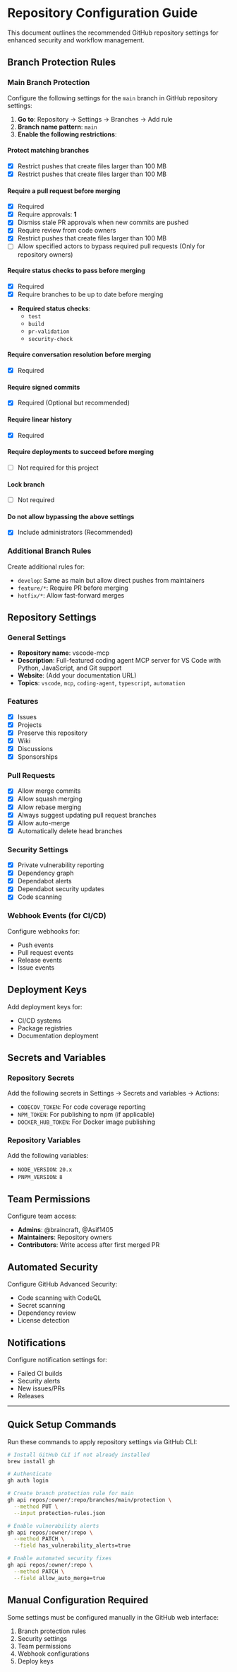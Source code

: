 # Repository Configuration Guide

This document outlines the recommended GitHub repository settings for enhanced security and workflow management.

## Branch Protection Rules

### Main Branch Protection
Configure the following settings for the `main` branch in GitHub repository settings:

1. **Go to**: Repository → Settings → Branches → Add rule
2. **Branch name pattern**: `main`
3. **Enable the following restrictions**:

#### Protect matching branches
- [x] Restrict pushes that create files larger than 100 MB
- [x] Restrict pushes that create files larger than 100 MB

#### Require a pull request before merging
- [x] Required
- [x] Require approvals: **1**
- [x] Dismiss stale PR approvals when new commits are pushed
- [x] Require review from code owners
- [x] Restrict pushes that create files larger than 100 MB
- [ ] Allow specified actors to bypass required pull requests (Only for repository owners)

#### Require status checks to pass before merging
- [x] Required
- [x] Require branches to be up to date before merging
- **Required status checks**:
  - `test`
  - `build`
  - `pr-validation`
  - `security-check`

#### Require conversation resolution before merging
- [x] Required

#### Require signed commits
- [x] Required (Optional but recommended)

#### Require linear history
- [x] Required

#### Require deployments to succeed before merging
- [ ] Not required for this project

#### Lock branch
- [ ] Not required

#### Do not allow bypassing the above settings
- [x] Include administrators (Recommended)

### Additional Branch Rules
Create additional rules for:
- `develop`: Same as main but allow direct pushes from maintainers
- `feature/*`: Require PR before merging
- `hotfix/*`: Allow fast-forward merges

## Repository Settings

### General Settings
- **Repository name**: vscode-mcp
- **Description**: Full-featured coding agent MCP server for VS Code with Python, JavaScript, and Git support
- **Website**: (Add your documentation URL)
- **Topics**: `vscode`, `mcp`, `coding-agent`, `typescript`, `automation`

### Features
- [x] Issues
- [x] Projects
- [x] Preserve this repository
- [x] Wiki
- [x] Discussions
- [x] Sponsorships

### Pull Requests
- [x] Allow merge commits
- [x] Allow squash merging
- [x] Allow rebase merging
- [x] Always suggest updating pull request branches
- [x] Allow auto-merge
- [x] Automatically delete head branches

### Security Settings
- [x] Private vulnerability reporting
- [x] Dependency graph
- [x] Dependabot alerts
- [x] Dependabot security updates
- [x] Code scanning

### Webhook Events (for CI/CD)
Configure webhooks for:
- Push events
- Pull request events
- Release events
- Issue events

## Deployment Keys
Add deployment keys for:
- CI/CD systems
- Package registries
- Documentation deployment

## Secrets and Variables

### Repository Secrets
Add the following secrets in Settings → Secrets and variables → Actions:

- `CODECOV_TOKEN`: For code coverage reporting
- `NPM_TOKEN`: For publishing to npm (if applicable)
- `DOCKER_HUB_TOKEN`: For Docker image publishing

### Repository Variables
Add the following variables:

- `NODE_VERSION`: `20.x`
- `PNPM_VERSION`: `8`

## Team Permissions
Configure team access:
- **Admins**: @braincraft, @Asif1405
- **Maintainers**: Repository owners
- **Contributors**: Write access after first merged PR

## Automated Security
Configure GitHub Advanced Security:
- Code scanning with CodeQL
- Secret scanning
- Dependency review
- License detection

## Notifications
Configure notification settings for:
- Failed CI builds
- Security alerts
- New issues/PRs
- Releases

---

## Quick Setup Commands

Run these commands to apply repository settings via GitHub CLI:

```bash
# Install GitHub CLI if not already installed
brew install gh

# Authenticate
gh auth login

# Create branch protection rule for main
gh api repos/:owner/:repo/branches/main/protection \
  --method PUT \
  --input protection-rules.json

# Enable vulnerability alerts
gh api repos/:owner/:repo \
  --method PATCH \
  --field has_vulnerability_alerts=true

# Enable automated security fixes
gh api repos/:owner/:repo \
  --method PATCH \
  --field allow_auto_merge=true
```

## Manual Configuration Required
Some settings must be configured manually in the GitHub web interface:
1. Branch protection rules
2. Security settings
3. Team permissions
4. Webhook configurations
5. Deploy keys
